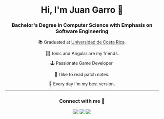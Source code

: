<div align="center">
  
# Hi, I'm Juan Garro 👋
  
### Bachelor's Degree in Computer Science with Emphasis on Software Engineering

<p>📚 Graduated at <a href="https://www.ucr.ac.cr/" target="_blank">Universidad de Costa Rica</a>.</p>
<p>👨‍💻 Ionic and Angular are my friends.</p>
<p>🕹 Passionate Game Developer.</p>
<p>📄 I like to read patch notes.</p>
<p>🌱 Every day I'm my best version.</p>

-------------------
  
### Connect with me 🤝
<p>
  <a target="_blank" href="https://www.linkedin.com/in/juan-garro-a8307a184/"><img src="https://img.icons8.com/doodle/48/000000/linkedin--v2.png"></a>
  <a target="_blank" href="https://github.com/juang05"><img src="https://img.icons8.com/doodle/48/000000/github--v1.png"></a>
  <a href="mailto:juangarro05@gmail.com"><img src="https://img.icons8.com/doodle/48/000000/new-post.png"></a>
</p>
  
</div>
